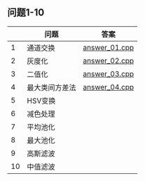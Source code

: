 ## 问题1-10
|    |   问题   |   答案    | 
| ---- | ---- | ---- |
|   1   |   通道交换   |   [answer_01.cpp](./answers_01_10/q_1/answer_01.cpp)   |
|   2   |    灰度化  |     [answer_02.cpp](./answers_01_10/q_2/answer_02.cpp) |
|   3   |   二值化   |    [answer_03.cpp](./answers_01_10/q_3/answer_03.cpp)  |
|    4 |    最大类间方差法  |   [answer_04.cpp](./answers_01_10/q_4/answer_04.cpp)   |
|   5   |   HSV变换   |      |
|   6   |   减色处理   |      |
|   7  |   平均池化    |      |
|   8  |    最大池化   |      |
|    9  |   高斯滤波   |      |
|   10   |    中值滤波  |      |
